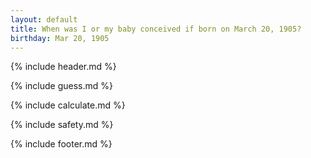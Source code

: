 ```yaml
---
layout: default
title: When was I or my baby conceived if born on March 20, 1905?
birthday: Mar 20, 1905
---
```


{% include header.md %}

{% include guess.md %}

{% include calculate.md %}

{% include safety.md %}

{% include footer.md %}



